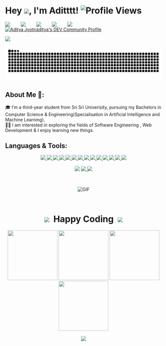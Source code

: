 # Hey <img src="https://github.com/TheDudeThatCode/TheDudeThatCode/blob/master/Assets/Hi.gif" width="29px">, I'm Aditttt! ![Profile Views](https://komarev.com/ghpvc/?username=yourusername)
<a href="https://www.instagram.com/thesunjrs/">
  <img align="left" width="50px" src="https://github.com/thesunjrs/skill-icons/blob/main/icons/Instagram.svg"  />
<a href="https://www.linkedin.com/in/aditya-jyotiraditya-72050b212/">
  <img align="left" width="50px" src="https://github.com/thesunjrs/skill-icons/blob/main/icons/LinkedIn.svg"  />
</a>
<a href="https://twitter.com/thesunjrs">
  <img align="left" width="50px" src="https://github.com/thesunjrs/skill-icons/blob/main/icons/Twitter.svg" />
</a>
<a href="mailto:adityaish212@gmail.com">
  <img align="left" width="50px" src="https://github.com/thesunjrs/skill-icons/blob/main/icons/Gmail-Dark.svg" />
</a>
<a href="https://www.youtube.com/channel/UCaWUoIkTf5RmMpVusYR1wig">
  <img align="left" width="50px" src="https://cdn.jsdelivr.net/npm/simple-icons@v3/icons/youtube.svg" />
</a> 
 <a href="https://dev.to/thesunjrs">
  <img src="https://d2fltix0v2e0sb.cloudfront.net/dev-badge.svg" alt="Aditya Jyotiraditya's DEV Community Profile" height="" width="50px">
</a>


![](https://hit.yhype.me/github/profile?user_id=70430987)

![github contribution grid snake animation](https://raw.githubusercontent.com/adnahmed/adnahmed/output/github-snake.svg)


## About Me 🚀:
🎓 I’m a third-year student from Sri Sri Univerisity, pursuing my Bachelors in Computer Science & Engineering(Specialisation in Artificial Intelligence and Machine Learning). </br>
👨‍💻   I am interested in exploring the fields of Software Engineering , Web Development & I enjoy learning new things. </br>









<h2>Languages & Tools: </h2>

<p align="center">
 <a href="https://en.wikipedia.org/wiki/C_(programming_language)">
  <code><img height="50" src="https://github.com/thesunjrs/skill-icons/blob/main/icons/C.svg"/></code>
    <a href="https://en.wikipedia.org/wiki/C%2B%2B">
  <code><img height="50" src="https://github.com/thesunjrs/skill-icons/blob/main/icons/CPP.svg"/></code>
  </a>
   <a href="https://en.wikipedia.org/wiki/Java">
     <code><img height="50" src="https://github.com/thesunjrs/skill-icons/blob/main/icons/Java-Dark.svg"></code>
   </a>
  
   <a href="https://en.wikipedia.org/wiki/Linux">
            <code><img height="50" img src="https://github.com/thesunjrs/skill-icons/blob/main/icons/Linux-Dark.svg"></code>
   </a>
    <a href="https://github.com/thesunjrs">
  <code><img height="50" src="https://github.com/thesunjrs/skill-icons/blob/main/icons/Github-Dark.svg"></code>
  </a>
    <a href="https://en.wikipedia.org/wiki/Red_Hat">
            <code><img height="50" img src="https://github.com/thesunjrs/skill-icons/blob/main/icons/RedHat-Dark.svg"></code>
   </a>   
  <a href="https://en.wikipedia.org/wiki/HTML5">
  <code><img height="50" src="https://github.com/thesunjrs/skill-icons/blob/main/icons/HTML.svg"></code>
  </a>
  <a href="https://en.wikipedia.org/wiki/CSS#CSS_3">
  <code><img height="50" src="https://github.com/thesunjrs/skill-icons/blob/main/icons/CSS.svg"></code>
    </a>

  </a>
  <a href="https://tailwindcss.com/">
  <code><img height="50" src="https://github.com/thesunjrs/skill-icons/blob/main/icons/TailwindCSS-Dark.svg"></code>
    </a>

  <a href="https://www.php.net/">
  <code><img height="50" src="https://github.com/thesunjrs/skill-icons/blob/main/icons/PHP-Dark.svg"></code>
    </a>

  <a href="https://www.python.org/">
  <code><img height="50" src="https://github.com/thesunjrs/skill-icons/blob/main/icons/Python-Dark.svg"></code>
    </a>

   <a href="https://svelte.dev/">
  <code><img height="50" src="https://github.com/thesunjrs/skill-icons/blob/main/icons/Svelte.svg"></code>
    </a>

  <a href="https://www.mysql.com/">
  <code><img height="50" src="https://github.com/thesunjrs/skill-icons/blob/main/icons/MySQL-Dark.svg"></code>
    </a>

   <a href="https://www.mongodb.com/">
  <code><img height="50" src="https://github.com/thesunjrs/skill-icons/blob/main/icons/MongoDB.svg"></code>
    </a>
   
  <br />
   
   
   <br />
   <a href"https://en.wikipedia.org/wiki/Exercism">
  <code><img height="50" src="https://img.shields.io/badge/Exercism-009CAB?style=for-the-badge&logo=exercism&logoColor=white"></code>
  </a>
  <a href="https://en.wikipedia.org/wiki/WordPress">
  <code><img height="50" src="https://github.com/thesunjrs/skill-icons/blob/main/icons/Wordpress.svg"></code>
  </a>
  <a href="https://en.wikipedia.org/wiki/Visual_Studio_Code">
  <code><img height="50" src="https://github.com/thesunjrs/skill-icons/blob/main/icons/VSCode-Dark.svg"></code>
    </a>
   </p>
  <br />
  <p align="center">
   <img align="center" alt="GIF" src="https://i.stack.imgur.com/NSHyg.gif" width="400" height="300" /></p>
  <br />
  <h1 align="center">
  <img src="https://media.giphy.com/media/Z9WQLSrsQKH3uZa9x3/giphy.gif" width="30px">&nbsp;
  Happy Coding&nbsp;
  <img src="https://media.giphy.com/media/Z9WQLSrsQKH3uZa9x3/giphy.gif" width="30px">
</h1>
 <p align="center"> <img src="https://octodex.github.com/images/welcometocat.png" height="160px" width="160px"> <img src="https://octodex.github.com/images/daftpunktocat-thomas.gif" height="160px" width="160px"> <img src="https://octodex.github.com/images/daftpunktocat-guy.gif" height="160px" width="160px"> <img
src="https://octodex.github.com/images/filmtocat.png" height="160px" width="160px"></p>
 <p align="center"><img src="https://raw.githubusercontent.com/TheDudeThatCode/TheDudeThatCode/master/Assets/Mario_Gameplay.gif">


